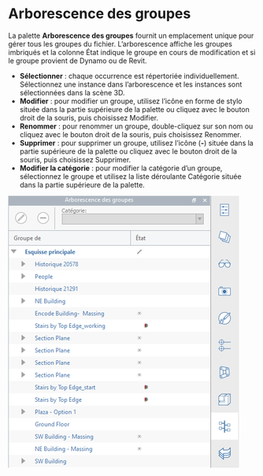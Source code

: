 # Arborescence des groupes

La palette **Arborescence des groupes** fournit un emplacement unique pour gérer tous les groupes du fichier. L’arborescence affiche les groupes imbriqués et la colonne État indique le groupe en cours de modification et si le groupe provient de Dynamo ou de Revit.

* **Sélectionner** : chaque occurrence est répertoriée individuellement. Sélectionnez une instance dans l’arborescence et les instances sont sélectionnées dans la scène 3D.
* **Modifier** : pour modifier un groupe, utilisez l’icône en forme de stylo située dans la partie supérieure de la palette ou cliquez avec le bouton droit de la souris, puis choisissez Modifier.
* **Renommer** : pour renommer un groupe, double-cliquez sur son nom ou cliquez avec le bouton droit de la souris, puis choisissez Renommer.
* **Supprimer** : pour supprimer un groupe, utilisez l’icône \(**-**\) située dans la partie supérieure de la palette ou cliquez avec le bouton droit de la souris, puis choisissez Supprimer.
* **Modifier la catégorie** : pour modifier la catégorie d’un groupe, sélectionnez le groupe et utilisez la liste déroulante Catégorie située dans la partie supérieure de la palette.

![](../.gitbook/assets/groups.png)

